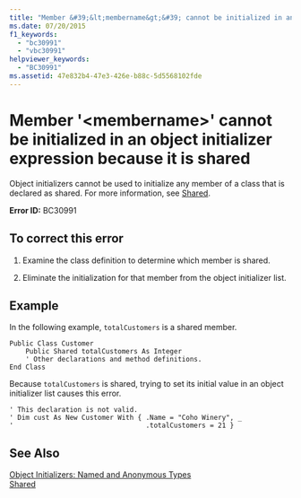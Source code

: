 ```yaml
---
title: "Member &#39;&lt;membername&gt;&#39; cannot be initialized in an object initializer expression because it is shared"
ms.date: 07/20/2015
f1_keywords: 
  - "bc30991"
  - "vbc30991"
helpviewer_keywords: 
  - "BC30991"
ms.assetid: 47e832b4-47e3-426e-b88c-5d5568102fde
---
```

# Member &#39;&lt;membername&gt;&#39; cannot be initialized in an object initializer expression because it is shared
Object initializers cannot be used to initialize any member of a class that is declared as shared. For more information, see [Shared](../../visual-basic/language-reference/modifiers/shared.md).  
  
 **Error ID:** BC30991  
  
## To correct this error  
  
1. Examine the class definition to determine which member is shared.  
  
2. Eliminate the initialization for that member from the object initializer list.  
  
## Example  
 In the following example, `totalCustomers` is a shared member.  
  
```  
Public Class Customer  
    Public Shared totalCustomers As Integer  
    ' Other declarations and method definitions.  
End Class  
```  
  
 Because `totalCustomers` is shared, trying to set its initial value in an object initializer list causes this error.  
  
```  
' This declaration is not valid.  
' Dim cust As New Customer With { .Name = "Coho Winery", _  
'                                 .totalCustomers = 21 }  
```  
  
## See Also  
 [Object Initializers: Named and Anonymous Types](../../visual-basic/programming-guide/language-features/objects-and-classes/object-initializers-named-and-anonymous-types.md)  
 [Shared](../../visual-basic/language-reference/modifiers/shared.md)  
 
